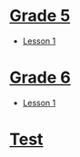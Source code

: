 # [Grade 5](G5)
- [Lesson 1](G5/0.html)
# [Grade 6](G6)

- [Lesson 1](G6/0.html)

# [Test](./2.html)



